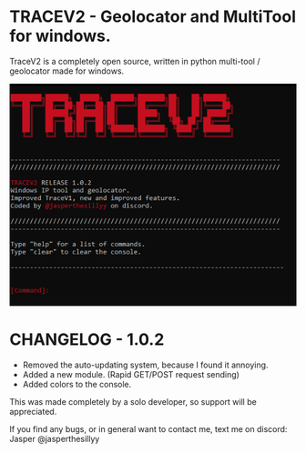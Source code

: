 # TRACEV2 - Geolocator and MultiTool for windows.

TraceV2 is a completely open source, written in python multi-tool / geolocator made for windows.

![image](./preview-1.0.2.png)

# CHANGELOG - 1.0.2
- Removed the auto-updating system, because I found it annoying.
- Added a new module. (Rapid GET/POST request sending)
- Added colors to the console.

This was made completely by a solo developer, so support will be appreciated.

If you find any bugs, or in general want to contact me, text me on discord: Jasper @jasperthesillyy